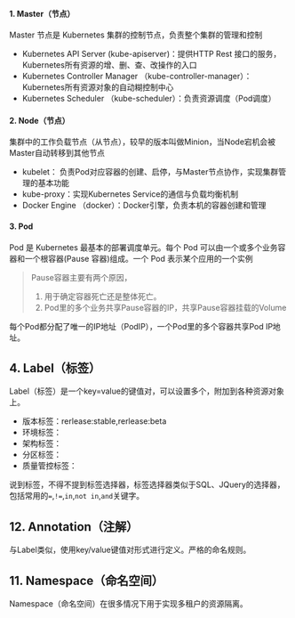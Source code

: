 


#### 1. Master（节点）

Master 节点是 Kubernetes 集群的控制节点，负责整个集群的管理和控制

- Kubernetes API Server (kube-apiserver)：提供HTTP Rest 接口的服务，Kubernetes所有资源的增、删、查、改操作的入口
- Kubernetes Controller Manager （kube-controller-manager）：Kubernetes所有资源对象的自动糊控制中心
- Kubernetes Scheduler （kube-scheduler）：负责资源调度（Pod调度）

#### 2. Node（节点）

集群中的工作负载节点（从节点），较早的版本叫做Minion，当Node宕机会被Master自动转移到其他节点

- kubelet： 负责Pod对应容器的创建、启停，与Master节点协作，实现集群管理的基本功能
- kube-proxy：实现Kubernetes Service的通信与负载均衡机制
- Docker Engine （docker）：Docker引擎，负责本机的容器创建和管理

#### 3. Pod


Pod 是 Kubernetes 最基本的部署调度单元。每个 Pod 可以由一个或多个业务容器和一个根容器(Pause 容器)组成。一个 Pod 表示某个应用的一个实例

> Pause容器主要有两个原因，
> 1. 用于确定容器死亡还是整体死亡。
> 2. Pod里的多个业务共享Pause容器的IP，共享Pause容器挂载的Volume

每个Pod都分配了唯一的IP地址（PodIP），一个Pod里的多个容器共享Pod IP地址。




## 4. Label（标签）

Label（标签）是一个key=value的键值对，可以设置多个，附加到各种资源对象上。

- 版本标签：rerlease:stable,rerlease:beta
- 环境标签：
- 架构标签：
- 分区标签：
- 质量管控标签：

说到标签，不得不提到标签选择器，标签选择器类似于SQL、JQuery的选择器，包括常用的`=`,`!=`,`in`,`not in`,`and`关键字。

## 12. Annotation（注解）

与Label类似，使用key/value键值对形式进行定义。严格的命名规则。

## 11. Namespace（命名空间）

Namespace（命名空间）在很多情况下用于实现多租户的资源隔离。
